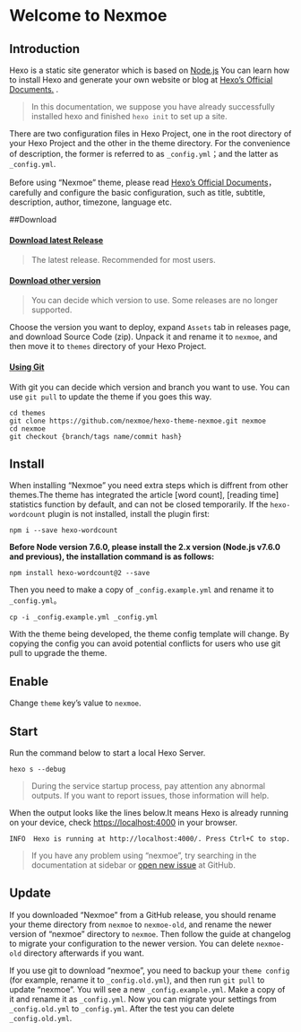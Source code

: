 # Welcome to Nexmoe

## Introduction

Hexo is a static site generator which is based on [Node.js](https://nodejs.org/) You can learn how to install Hexo and generate your own website or blog at [Hexo’s Official Documents.](https://hexo.io/docs) .

>In this documentation, we suppose you have already successfully installed hexo and finished `hexo init` to set up a site.

There are two configuration files in Hexo Project, one in the root directory of your Hexo Project and the other in the theme directory. For the convenience of description, the former is referred to as `_config.yml`；and the latter as `_config.yml`.

Before using “Nexmoe” theme, please read [Hexo’s Official Documents](https://hexo.io/docs)，carefully and configure the basic configuration, such as title, subtitle, description, author, timezone, language etc.

##Download

#### [Download latest Release](https://github.com/nexmoe/hexo-theme-nexmoe/releases/latest)

>The latest release. Recommended for most users.

#### [Download other version](https://github.com/nexmoe/hexo-theme-nexmoe/releases)

>You can decide which version to use. Some releases are no longer supported.

Choose the version you want to deploy, expand `Assets` tab in releases page, and download Source Code (zip).
Unpack it and rename it to `nexmoe`, and then move it to `themes` directory of your Hexo Project.

#### [Using Git](https://github.com/nexmoe/hexo-theme-nexmoe)

With git you can decide which version and branch you want to use. You can use `git pull` to update the theme if you goes this way.
```
cd themes
git clone https://github.com/nexmoe/hexo-theme-nexmoe.git nexmoe
cd nexmoe
git checkout {branch/tags name/commit hash}
```

## Install

When installing “Nexmoe” you need extra steps which is diffrent from other themes.The theme has integrated the article [word count], [reading time] statistics function by default, and can not be closed temporarily. If the `hexo-wordcount` plugin is not installed, install the plugin first:
```
npm i --save hexo-wordcount
```
**Before Node version 7.6.0, please install the 2.x version (Node.js v7.6.0 and previous), the installation command is as follows:**
```
npm install hexo-wordcount@2 --save
```
Then you need to make a copy of `_config.example.yml` and rename it to `_config.yml`。
```
cp -i _config.example.yml _config.yml
```
With the theme being developed, the theme config template will change. By copying the config you can avoid potential conflicts for users who use git pull to upgrade the theme.

## Enable

Change `theme` key’s value to `nexmoe`.

## Start

Run the command below to start a local Hexo Server.

```
hexo s --debug
```

>During the service startup process, pay attention any abnormal outputs. If you want to report issues, those information will help.

When the output looks like the lines below.It means Hexo is already running on your device, check [https://localhost:4000](https://localhost:4000) in your browser.

```
INFO  Hexo is running at http://localhost:4000/. Press Ctrl+C to stop.
```

>If you have any problem using “nexmoe”, try searching in the documentation at sidebar or [open new issue](https://github.com/nexmoe/hexo-theme-nexmoe/issues/new) at GitHub.

## Update

If you downloaded “Nexmoe” from a GitHub release, you should rename your theme directory from `nexmoe` to `nexmoe-old`, and rename the newer version of “nexmoe” directory to `nexmoe`. Then follow the guide at changelog to migrate your configuration to the newer version. You can delete `nexmoe-old` directory afterwards if you want.

If you use git to download “nexmoe”, you need to backup your `theme config` (for example, rename it to `_config.old.yml`), and then run `git pull` to update “nexmoe”. You will see a new `_config.example.yml`. Make a copy of it and rename it as `_config.yml`. Now you can migrate your settings from `_config.old.yml` to `_config.yml`. After the test you can delete `_config.old.yml`.